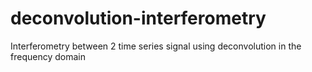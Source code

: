 # deconvolution-interferometry
Interferometry between 2 time series signal using deconvolution in the frequency domain
